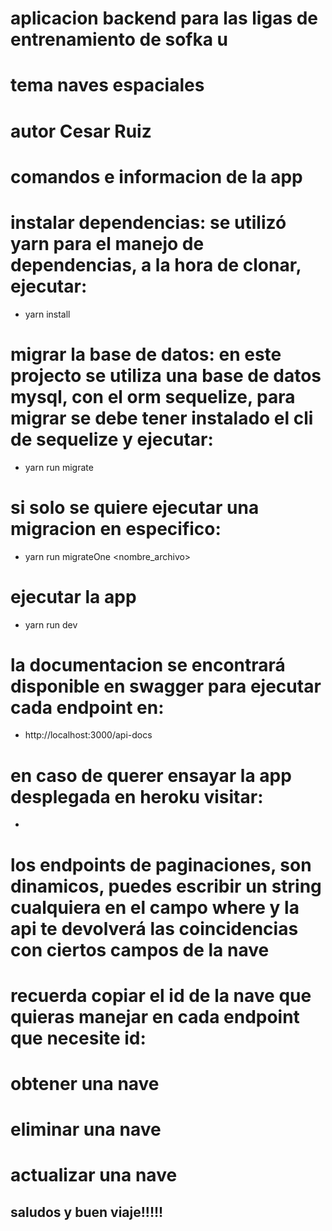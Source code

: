 # aplicacion backend para las ligas de entrenamiento de sofka u
# tema naves espaciales
# autor Cesar Ruiz
# comandos e informacion de la app

# instalar dependencias: se utilizó yarn para el manejo de dependencias, a la hora de clonar, ejecutar:

- yarn install

# migrar la base de datos: en este projecto se utiliza una base de datos mysql, con el orm sequelize, para migrar se debe tener instalado el cli de sequelize y ejecutar: 

- yarn run migrate

# si solo se quiere ejecutar una migracion en especifico:

- yarn run migrateOne <nombre_archivo>

# ejecutar la app

- yarn run dev

# la documentacion se encontrará disponible en swagger para ejecutar cada endpoint en: 

- http://localhost:3000/api-docs

# en caso de querer ensayar la app desplegada en heroku visitar:

- 

# los endpoints de paginaciones, son dinamicos, puedes escribir un string cualquiera en el campo where y la api te devolverá las coincidencias con ciertos campos de la nave

# recuerda copiar el id de la nave que quieras manejar en cada endpoint que necesite id:
# obtener una nave
# eliminar una nave
# actualizar una nave


## saludos y buen viaje!!!!!